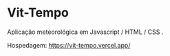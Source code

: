 # Vit-Tempo
Aplicação meteorológica em Javascript / HTML / CSS .

Hospedagem: https://vit-tempo.vercel.app/
